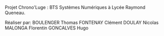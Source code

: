 Projet Chrono'Luge : BTS Systèmes Numériques à Lycée Raymond Queneau.

Réaliser par: 
BOULENGER Thomas
FONTENAY Clément
DOULAY Nicolas
MALONGA Florentin
GONCALVES Hugo
